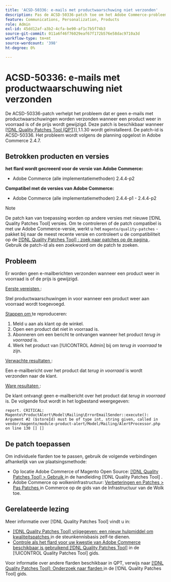 ```yaml
---
title: 'ACSD-50336: e-mails met productwaarschuwing niet verzonden'
description: Pas de ACSD-50336-patch toe om het Adobe Commerce-probleem op te lossen wanneer de e-mails met productwaarschuwingen niet worden verzonden wanneer een product weer in voorraad is of de prijs wordt gewijzigd.
feature: Communications, Personalization, Products
role: Admin
exl-id: 45dd12af-a3b2-4cfa-be90-af1c7b5f74b3
source-git-commit: 011a6f46f76029eaf67f172b576e58dac9710a3d
workflow-type: tm+mt
source-wordcount: '398'
ht-degree: 0%

---
```


# ACSD-50336: e-mails met productwaarschuwing niet verzonden

De ACSD-50336-patch verhelpt het probleem dat er geen e-mails met productwaarschuwingen worden verzonden wanneer een product weer in voorraad is of de prijs wordt gewijzigd. Deze patch is beschikbaar wanneer [[!DNL Quality Patches Tool (QPT)] ](https://experienceleague.adobe.com/en/docs/commerce-operations/tools/quality-patches-tool/quality-patches-tool-to-self-serve-quality-patches) 1.1.30 wordt geïnstalleerd. De patch-id is ACSD-50336. Het probleem wordt volgens de planning opgelost in Adobe Commerce 2.4.7.

## Betrokken producten en versies

**het flard wordt gecreeerd voor de versie van Adobe Commerce:**

* Adobe Commerce (alle implementatiemethoden) 2.4.4-p2

**Compatibel met de versies van Adobe Commerce:**

* Adobe Commerce (alle implementatiemethoden) 2.4.4-p1 - 2.4.4-p2

>[!NOTE]
>
>De patch kan van toepassing worden op andere versies met nieuwe [!DNL Quality Patches Tool] versies. Om te controleren of de patch compatibel is met uw Adobe Commerce-versie, werkt u het `magento/quality-patches` -pakket bij naar de meest recente versie en controleert u de compatibiliteit op de [[!DNL Quality Patches Tool] : zoek naar patches op de pagina ](https://experienceleague.adobe.com/tools/commerce-quality-patches/index.html) . Gebruik de patch-id als een zoekwoord om de patch te zoeken.

## Probleem

Er worden geen e-mailberichten verzonden wanneer een product weer in voorraad is of de prijs is gewijzigd.

<u> Eerste vereisten </u>:

Stel productwaarschuwingen in voor wanneer een product weer aan voorraad wordt toegevoegd.

<u> Stappen om </u> te reproduceren:

1. Meld u aan als klant op de winkel.
1. Open een product dat niet in voorraad is.
1. Abonneren om een bericht te ontvangen wanneer het product *terug in voorraad* is.
1. Werk het product van [!UICONTROL Admin] bij om _terug in voorraad_ te zijn.

<u> Verwachte resultaten </u>:

Een e-mailbericht over het product dat *terug in voorraad* is wordt verzonden naar de klant.

<u> Ware resultaten </u>:

De klant ontvangt geen e-mailbericht over het product dat *terug in voorraad* is. De volgende fout wordt in het logbestand weergegeven:

```
report. CRITICAL: Magento\ProductAlert\Model\Mailing\ErrorEmailSender::execute(): Argument #2 ($storeId) must be of type int, string given, called in vendor/magento/module-product-alert/Model/Mailing/AlertProcessor.php on line 130 [] [] 
```

## De patch toepassen

Om individuele flarden toe te passen, gebruik de volgende verbindingen afhankelijk van uw plaatsingsmethode:

* Op locatie Adobe Commerce of Magento Open Source: [[!DNL Quality Patches Tool] > Gebruik ](/help/tools/quality-patches-tool/usage.md) in de handleiding [!DNL Quality Patches Tool] .
* Adobe Commerce op wolkeninfrastructuur: [ Verbeteringen en Patches > Pas Patches ](https://experienceleague.adobe.com/docs/commerce-cloud-service/user-guide/develop/upgrade/apply-patches.html) in Commerce op de gids van de Infrastructuur van de Wolk toe.

## Gerelateerde lezing

Meer informatie over [!DNL Quality Patches Tool] vindt u in:

* [[!DNL Quality Patches Tool]  vrijgegeven: een nieuw hulpmiddel om kwaliteitspatches ](https://experienceleague.adobe.com/en/docs/commerce-operations/tools/quality-patches-tool/quality-patches-tool-to-self-serve-quality-patches) in de steunkennisbasis zelf-te dienen.
* [ Controle als het flard voor uw kwestie van Adobe Commerce beschikbaar is gebruikend  [!DNL Quality Patches Tool]](/help/tools/quality-patches-tool/patches-available-in-qpt/check-patch-for-magento-issue-with-magento-quality-patches.md) in de [!UICONTROL Quality Patches Tool] gids.


Voor informatie over andere flarden beschikbaar in QPT, verwijs naar [[!DNL Quality Patches Tool]: Onderzoek naar flarden ](https://experienceleague.adobe.com/tools/commerce-quality-patches/index.html) in de [!DNL Quality Patches Tool] gids.
